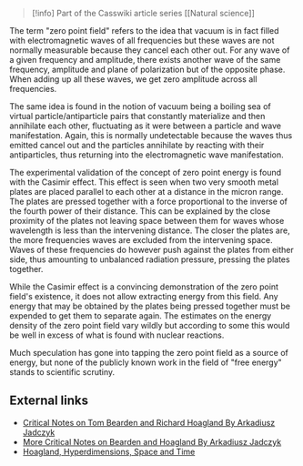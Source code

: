 
> [!info] Part of the Casswiki article series [[Natural science]]

The term "zero point field" refers to the idea that vacuum is in fact filled with electromagnetic waves of all frequencies but these waves are not normally measurable because they cancel each other out. For any wave of a given frequency and amplitude, there exists another wave of the same frequency, amplitude and plane of polarization but of the opposite phase. When adding up all these waves, we get zero amplitude across all frequencies.

The same idea is found in the notion of vacuum being a boiling sea of virtual particle/antiparticle pairs that constantly materialize and then annihilate each other, fluctuating as it were between a particle and wave manifestation. Again, this is normally undetectable because the waves thus emitted cancel out and the particles annihilate by reacting with their antiparticles, thus returning into the electromagnetic wave manifestation.

The experimental validation of the concept of zero point energy is found with the Casimir effect. This effect is seen when two very smooth metal plates are placed parallel to each other at a distance in the micron range. The plates are pressed together with a force proportional to the inverse of the fourth power of their distance. This can be explained by the close proximity of the plates not leaving space between them for waves whose wavelength is less than the intervening distance. The closer the plates are, the more frequencies waves are excluded from the intervening space. Waves of these frequencies do however push against the plates from either side, thus amounting to unbalanced radiation pressure, pressing the plates together.

While the Casimir effect is a convincing demonstration of the zero point field's existence, it does not allow extracting energy from this field. Any energy that may be obtained by the plates being pressed together must be expended to get them to separate again. The estimates on the energy density of the zero point field vary wildly but according to some this would be well in excess of what is found with nuclear reactions.

Much speculation has gone into tapping the zero point field as a source of energy, but none of the publicly known work in the field of "free energy" stands to scientific scrutiny.

External links
--------------

*   [Critical Notes on Tom Bearden and Richard Hoagland By Arkadiusz Jadczyk](http://quantumfuture.net/quantum_future/thoughts_1.htm)
*   [More Critical Notes on Bearden and Hoagland By Arkadiusz Jadczyk](http://www.quantumfuture.net/quantum_future/bearden.htm)
*   [Hoagland, Hyperdimensions, Space and Time](http://cassiopaea.org/2010/10/05/hoagland-hyperdimensions-space-and-time/)